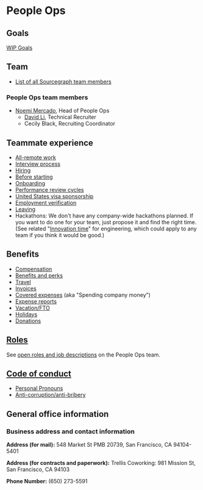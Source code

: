 # People Ops

## Goals

[WIP Goals](https://docs.google.com/document/d/1DYve4t4DrY5ppoBrwiasL2iqgTcBZ41ROe91CN6urVA/edit?ts=5f3c23b6#heading=h.74q0h5s6i2fz)

## Team

- [List of all Sourcegraph team members](../../company/team/index.md)

### People Ops team members

- [Noemi Mercado](../../../company/team/index.md#noemi-mercado-she-her), Head of People Ops
  - [David Li](../../../company/team/index.md#david-li-he-him), Technical Recruiter
  - Cecily Black, Recruiting Coordinator

## Teammate experience

- [All-remote work](../../company/remote/index.md)
- [Interview process](hiring/interview_process.md)
- [Hiring](hiring/index.md)
- [Before starting](onboarding/before_starting.md)
- [Onboarding](onboarding/index.md)
- [Performance review cycles](review-cycles.md)
- [United States visa sponsorship](visa-sponsorship.md)
- [Employment verification](employment_verification.md)
- [Leaving](leaving.md)
- Hackathons: We don't have any company-wide hackathons planned. If you want to do one for your team, just propose it and find the right time. (See related "[Innovation time](../engineering/index.md#innovation-time)" for engineering, which could apply to any team if you think it would be good.)

## Benefits

- [Compensation](compensation.md)
- [Benefits and perks](benefits-and-perks.md)
- [Travel](travel.md)
- [Invoices](invoices.md)
- [Covered expenses](spending-company-money.md) (aka "Spending company money")
- [Expense reports](expenses.md)
- [Vacation/FTO](https://github.com/sourcegraph/Graphbook/blob/master/Holidays,%20FTO,%20and%20leaves%20of%20absence/Vacation%20and%20FTO.md)
- [Holidays](holidays.md)
- [Donations](donations.md)

## [Roles](roles.md)

See [open roles and job descriptions](roles.md) on the People Ops team.

## [Code of conduct](../communication/code_of_conduct.md)

- [Personal Pronouns](personal-pronouns.md)
- [Anti-corruption/anti-bribery](anti-corruption.md)

## General office information

### Business address and contact information

**Address (for mail):** 548 Market St PMB 20739, San Francisco, CA 94104-5401

**Address (for contracts and paperwork):** Trellis Coworking: 981 Mission St, San Francisco, CA 94103

**Phone Number:** (650) 273-5591
